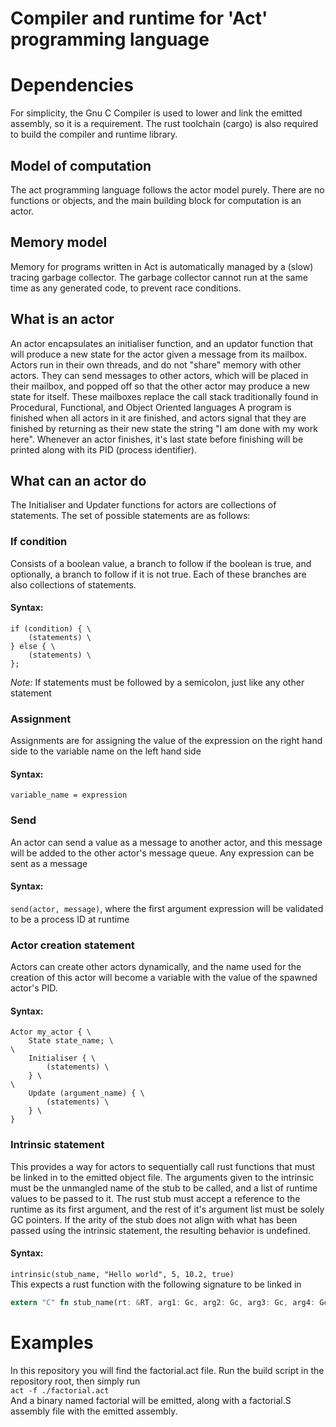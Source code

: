 # Compiler and runtime for 'Act' programming language
# Dependencies
For simplicity, the Gnu C Compiler is used to lower and link the emitted assembly, so it is a requirement. The rust toolchain (cargo) is also required to build the compiler and runtime library.
## Model of computation
The act programming language follows the actor model purely. There are no functions or objects, and the main building block for computation is an actor.
## Memory model
Memory for programs written in Act is automatically managed by a (slow) tracing garbage collector. The garbage collector cannot run at the same time as any generated code, to prevent race conditions.
## What is an actor
An actor encapsulates an initialiser function, and an updator function that will produce a new state for the actor given a message from its mailbox.
Actors run in their own threads, and do not "share" memory with other actors. They can send messages to other actors, which will be placed in their mailbox, and popped off so that the other actor may produce a new state for itself. These mailboxes replace the call stack traditionally found in Procedural, Functional, and Object Oriented languages
A program is finished when all actors in it are finished, and actors signal that they are finished by returning as their new state the string "I am done with my work here". Whenever an actor finishes, it's last state before finishing will be printed along with its PID (process identifier).
## What can an actor do
The Initialiser and Updater functions for actors are collections of statements. The set of possible statements are as follows:
### If condition
Consists of a boolean value, a branch to follow if the boolean is true, and optionally, a branch to follow if it is not true. Each of these branches are also collections of statements.
#### Syntax:
```
if (condition) { \
    (statements) \
} else { \
    (statements) \
};
```
*Note:* If statements must be followed by a semicolon, just like any other statement
### Assignment
Assignments are for assigning the value of the expression on the right hand side to the variable name on the left hand side
#### Syntax:
`variable_name = expression`
### Send
An actor can send a value as a message to another actor, and this message will be added to the other actor's message queue. Any expression can be sent as a message
#### Syntax:
`send(actor, message)`, where the first argument expression will be validated to be a process ID at runtime
### Actor creation statement
Actors can create other actors dynamically, and the name used for the creation of this actor will become a variable with the value of the spawned actor's PID.
#### Syntax:
```
Actor my_actor { \
    State state_name; \
\
    Initialiser { \
        (statements) \
    } \
\
    Update (argument_name) { \
        (statements) \
    } \
}
```
### Intrinsic statement
This provides a way for actors to sequentially call rust functions that must be linked in to the emitted object file. The arguments given to the intrinsic must be the unmangled name of the stub to be called, and a list of runtime values to be passed to it. The rust stub must accept a reference to the runtime as its first argument, and the rest of it's argument list must be solely GC pointers. If the arity of the stub does not align with what has been passed using the intrinsic statement, the resulting behavior is undefined.
#### Syntax:
`intrinsic(stub_name, "Hello world", 5, 10.2, true)` \
This expects a rust function with the following signature to be linked in
```rust
extern "C" fn stub_name(rt: &RT, arg1: Gc, arg2: Gc, arg3: Gc, arg4: Gc)
```
# Examples
In this repository you will find the factorial.act file. Run the build script in the repository root, then simply run \
`act -f ./factorial.act` \
And a binary named factorial will be emitted, along with a factorial.S assembly file with the emitted assembly.
